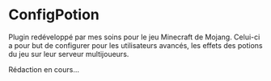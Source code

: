# ConfigPotion
Plugin redéveloppé par mes soins pour le jeu Minecraft de Mojang. Celui-ci a pour but de configurer pour les utilisateurs avancés, les effets des potions du jeu sur leur serveur multijoueurs.

Rédaction en cours...
